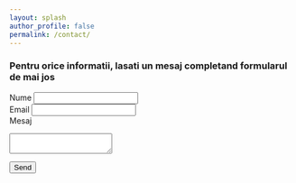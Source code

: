 ```yaml
---
layout: splash
author_profile: false
permalink: /contact/
---
```


<div id="contactForm">
<h3>Pentru orice informatii, lasati un mesaj completand formularul de mai jos</h3>
<form action="https://getform.io/f/23d18137-89d5-4eb5-bd6b-829cf85eb8b4" method="POST">

  <label for="name">Nume</label>
  <input type="text" name="name">
  <br>
  <label for="email">Email</label>
  <input type="email" name="email">
  <br>
  <label for="message">Mesaj</label>  
  <textarea type="textarea" name="message"></textarea>
  <button type="submit">Send</button>

</form>
</div>
